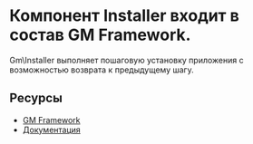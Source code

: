 # Компонент Installer входит в состав GM Framework.

Gm\Installer выполняет пошаговую установку приложения с возможностью возврата к предыдущему шагу.

## Ресурсы
- [GM Framework](https://apps.gearmagic.ru/framework)
- [Документация](https://apps.gearmagic.ru/component/framework-installer)
